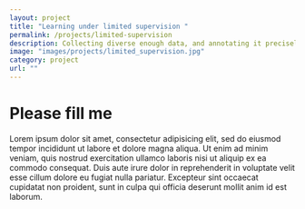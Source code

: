 ```yaml
---
layout: project
title: "Learning under limited supervision "
permalink: /projects/limited-supervision
description: Collecting diverse enough data, and annotating it precisely, is complex, costly and time-comsuming. To reduce dramatically these needs, we explore various alternative and complements to fully-supervised learning, <em>e.g.</em>, training that is unsupervised, self-supervised, semi-supervised, active, zero-shot or few-shot. We also investigate training with fully-synthetic data (in combination with unsupervised domain adaptation) and with GAN-augmenented data.
image: "images/projects/limited_supervision.jpg"
category: project
url: ""
---
```



# Please fill me

Lorem ipsum dolor sit amet, consectetur adipisicing elit, sed do eiusmod
tempor incididunt ut labore et dolore magna aliqua. Ut enim ad minim veniam,
quis nostrud exercitation ullamco laboris nisi ut aliquip ex ea commodo
consequat. Duis aute irure dolor in reprehenderit in voluptate velit esse
cillum dolore eu fugiat nulla pariatur. Excepteur sint occaecat cupidatat non
proident, sunt in culpa qui officia deserunt mollit anim id est laborum.


